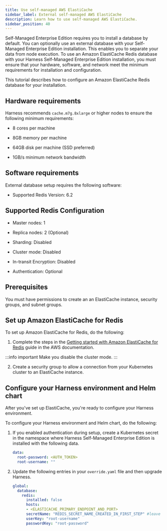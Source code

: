 ```yaml
---
title: Use self-managed AWS ElastiCache 
sidebar_label: External self-managed AWS ElastiCache
description: Learn how to use self-managed AWS ElastiCache.
sidebar_position: 40
---
```


Self-Managed Enterprise Edition requires you to install a database by default. You can optionally use an external database with your Self-Managed Enterprise Edition installation. This enables you to separate your data from node execution. To use an Amazon ElastiCache Redis database with your Harness Self-Managed Enterprise Edition installation, you must ensure that your hardware, software, and network meet the minimum requirements for installation and configuration.

This tutorial describes how to configure an Amazon ElastiCache Redis database for your installation.

## Hardware requirements​

Harness recommends `cache.m7g.8xlarge` or higher nodes to ensure the following minimum requirements:

- 8 cores per machine

- 8GB memory per machine

- 64GB disk per machine (SSD preferred)

- 1GB/s minimum network bandwidth

## Software requirements​

External database setup requires the following software:

- Supported Redis Version: 6.2

## Supported Redis Configuration

- Master nodes: 1

- Replica nodes: 2 (Optional)

- Sharding: Disabled

- Cluster mode: Disabled

- In-transit Encryption: Disabled

- Authentication: Optional

## Prerequisites

You must have permissions to create an an ElastiCache instance, security groups, and subnet groups.

## Set up Amazon ElastiCache for Redis

To set up Amazon ElastiCache for Redis, do the following:

1. Complete the steps in the [Getting started with Amazon ElastiCache for Redis](https://docs.aws.amazon.com/AmazonElastiCache/latest/red-ug/GettingStarted.html) guide in the AWS documentation. 

:::info important
Make you disable the cluster mode.
:::

2. Create a security group to allow a connection from your Kubernetes cluster to an ElastiCache instance.

## Configure your Harness environment and Helm chart​

After you've set up ElastiCache, you're ready to configure your Harness environment.

To configure your Harness environment and Helm chart, do the following:

1. If you enabled authentication during setup, create a Kubernetes secret in the namespace where Harness Self-Managed Enterprise Edition is installed with the following data.

   ```yaml
   data:
     root-password: <AUTH_TOKEN>
     root-username: ""
   ```

2. Update the following entries in your `override.yaml` file and then upgrade Harness.

   ```yaml
   global:
     database:
       redis:
         installed: false
         hosts:
         - <ELASTICACHE_PRIMARY_ENDPOINT_AND_PORT>
         secretName: "REDIS_SECRET_NAME_CREATED_IN_FIRST_STEP" #leave empty if auth is disabled
         userKey: "root-username"
         passwordKey: "root-password"
   ```
